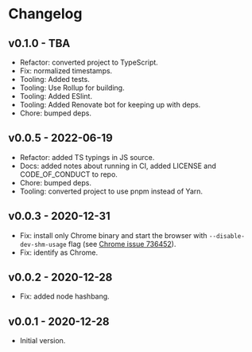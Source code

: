 # Changelog

## v0.1.0 - TBA

- Refactor: converted project to TypeScript.
- Fix: normalized timestamps.
- Tooling: Added tests.
- Tooling: Use Rollup for building.
- Tooling: Added ESlint.
- Tooling: Added Renovate bot for keeping up with deps.
- Chore: bumped deps.

## v0.0.5 - 2022-06-19

- Refactor: added TS typings in JS source.
- Docs: added notes about running in CI, added LICENSE and CODE_OF_CONDUCT to repo.
- Chore: bumped deps.
- Tooling: converted project to use pnpm instead of Yarn.

## v0.0.3 - 2020-12-31

- Fix: install only Chrome binary and start the browser with `--disable-dev-shm-usage` flag (see [Chrome issue 736452](https://bugs.chromium.org/p/chromium/issues/detail?id=736452)).
- Fix: identify as Chrome.

## v0.0.2 - 2020-12-28

- Fix: added node hashbang.

## v0.0.1 - 2020-12-28

- Initial version.
